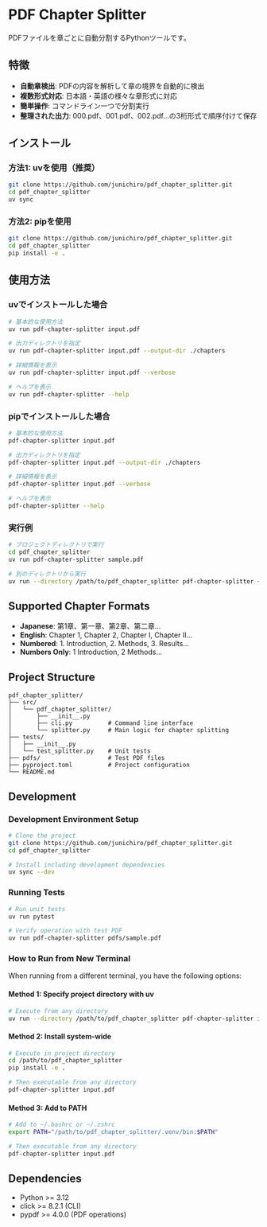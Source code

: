 # PDF Chapter Splitter

PDFファイルを章ごとに自動分割するPythonツールです。

## 特徴

- **自動章検出**: PDFの内容を解析して章の境界を自動的に検出
- **複数形式対応**: 日本語・英語の様々な章形式に対応
- **簡単操作**: コマンドライン一つで分割実行
- **整理された出力**: 000.pdf、001.pdf、002.pdf...の3桁形式で順序付けて保存

## インストール

### 方法1: uvを使用（推奨）

```bash
git clone https://github.com/junichiro/pdf_chapter_splitter.git
cd pdf_chapter_splitter
uv sync
```

### 方法2: pipを使用

```bash
git clone https://github.com/junichiro/pdf_chapter_splitter.git
cd pdf_chapter_splitter
pip install -e .
```

## 使用方法

### uvでインストールした場合

```bash
# 基本的な使用方法
uv run pdf-chapter-splitter input.pdf

# 出力ディレクトリを指定
uv run pdf-chapter-splitter input.pdf --output-dir ./chapters

# 詳細情報を表示
uv run pdf-chapter-splitter input.pdf --verbose

# ヘルプを表示
uv run pdf-chapter-splitter --help
```

### pipでインストールした場合

```bash
# 基本的な使用方法
pdf-chapter-splitter input.pdf

# 出力ディレクトリを指定
pdf-chapter-splitter input.pdf --output-dir ./chapters

# 詳細情報を表示
pdf-chapter-splitter input.pdf --verbose

# ヘルプを表示
pdf-chapter-splitter --help
```

### 実行例

```bash
# プロジェクトディレクトリで実行
cd pdf_chapter_splitter
uv run pdf-chapter-splitter sample.pdf

# 別のディレクトリから実行
uv run --directory /path/to/pdf_chapter_splitter pdf-chapter-splitter ~/Documents/book.pdf --output-dir ~/Desktop/chapters
```

## Supported Chapter Formats

- **Japanese**: 第1章、第一章、第2章、第二章...
- **English**: Chapter 1, Chapter 2, Chapter I, Chapter II...  
- **Numbered**: 1. Introduction, 2. Methods, 3. Results...
- **Numbers Only**: 1 Introduction, 2 Methods...

## Project Structure

```
pdf_chapter_splitter/
├── src/
│   └── pdf_chapter_splitter/
│       ├── __init__.py
│       ├── cli.py          # Command line interface
│       └── splitter.py     # Main logic for chapter splitting
├── tests/
│   ├── __init__.py
│   └── test_splitter.py    # Unit tests
├── pdfs/                   # Test PDF files
├── pyproject.toml          # Project configuration
└── README.md
```

## Development

### Development Environment Setup

```bash
# Clone the project
git clone https://github.com/junichiro/pdf_chapter_splitter.git
cd pdf_chapter_splitter

# Install including development dependencies
uv sync --dev
```

### Running Tests

```bash
# Run unit tests
uv run pytest

# Verify operation with test PDF
uv run pdf-chapter-splitter pdfs/sample.pdf
```

### How to Run from New Terminal

When running from a different terminal, you have the following options:

#### Method 1: Specify project directory with uv

```bash
# Execute from any directory
uv run --directory /path/to/pdf_chapter_splitter pdf-chapter-splitter input.pdf
```

#### Method 2: Install system-wide

```bash
# Execute in project directory
cd /path/to/pdf_chapter_splitter
pip install -e .

# Then executable from any directory
pdf-chapter-splitter input.pdf
```

#### Method 3: Add to PATH

```bash
# Add to ~/.bashrc or ~/.zshrc
export PATH="/path/to/pdf_chapter_splitter/.venv/bin:$PATH"

# Then executable from any directory
pdf-chapter-splitter input.pdf
```

## Dependencies

- Python >= 3.12
- click >= 8.2.1 (CLI)
- pypdf >= 4.0.0 (PDF operations)